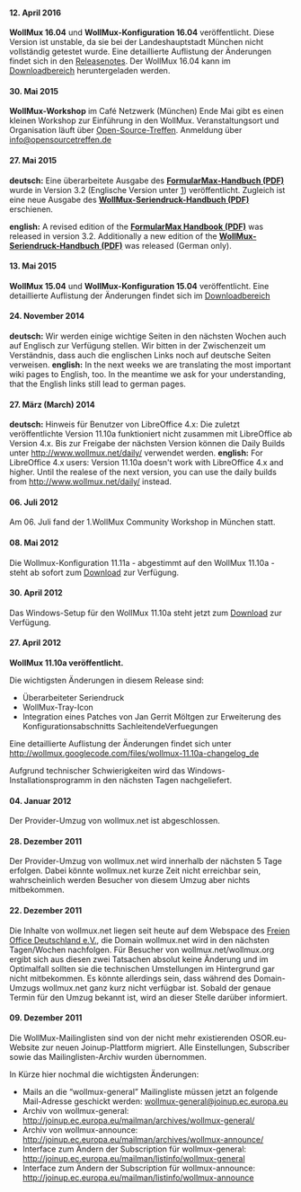 
#### 12. April 2016

**WollMux 16.04** und **WollMux-Konfiguration 16.04** veröffentlicht.
Diese Version ist unstable, da sie bei der Landeshauptstadt München
nicht vollständig getestet wurde.
Eine detaillierte Auflistung der Änderungen findet sich in den [
Releasenotes](Releasenotes_16.04.md).
Der WollMux 16.04 kann im [Downloadbereich](Download.md)
heruntergeladen werden.

#### 30. Mai 2015

**WollMux-Workshop** im Café Netzwerk (München)
Ende Mai gibt es einen kleinen Workshop zur Einführung in den WollMux.
Veranstaltungsort und Organisation läuft über
[Open-Source-Treffen](http://www.opensourcetreffen.de).
Anmeldung über info@opensourcetreffen.de

#### 27. Mai 2015

**deutsch:**
Eine überarbeitete Ausgabe des **[FormularMax-Handbuch
(PDF)](http://www.wollmux.net/files/FormularMax_Handbuch.pdf)** wurde in
Version 3.2 (Englische Version unter
[1](http://www.wollmux.net/files/FormularMax_Handbook_english.pdf))
veröffentlicht.
Zugleich ist eine neue Ausgabe des **[WollMux-Seriendruck-Handbuch
(PDF)](http://www.wollmux.net/files/WollMux_Seriendruck.pdf)**
erschienen.

**english:**
A revised edition of the **[FormularMax Handbook
(PDF)](http://www.wollmux.net/files/FormularMax_Handbook_english.pdf)**
was released in version 3.2.
Additionally a new edition of the **[WollMux-Seriendruck-Handbuch
(PDF)](http://www.wollmux.net/files/WollMux_Seriendruck.pdf)** was
released (German only).

#### 13. Mai 2015

**WollMux 15.04** und **WollMux-Konfiguration 15.04** veröffentlicht.
Eine detaillierte Auflistung der Änderungen findet sich im
[Downloadbereich](Download.md)

#### 24. November 2014

**deutsch:**
Wir werden einige wichtige Seiten in den nächsten Wochen auch auf
Englisch zur Verfügung stellen. Wir bitten in der Zwischenzeit um
Verständnis, dass auch die englischen Links noch auf deutsche Seiten
verweisen.
**english:**
In the next weeks we are translating the most important wiki pages to
English, too. In the meantime we ask for your understanding, that the
English links still lead to german pages.

#### 27. März (March) 2014

**deutsch:**
Hinweis für Benutzer von LibreOffice 4.x: Die zuletzt veröffentlichte
Version 11.10a funktioniert nicht zusammen mit LibreOffice ab Version
4.x. Bis zur Freigabe der nächsten Version können die Daily Builds unter
<http://www.wollmux.net/daily/> verwendet werden.
**english:**
For LibreOffice 4.x users: Version 11.10a doesn't work with LibreOffice
4.x and higher. Until the realese of the next version, you can use the
daily builds from <http://www.wollmux.net/daily/> instead.

#### 06. Juli 2012

Am 06. Juli fand der 1.WollMux Community Workshop in München statt.

#### 08. Mai 2012

Die Wollmux-Konfiguration 11.11a - abgestimmt auf den WollMux 11.10a -
steht ab sofort zum [Download](Download.md) zur Verfügung.

#### 30. April 2012

Das Windows-Setup für den WollMux 11.10a steht jetzt zum
[Download](Download.md) zur Verfügung.

#### 27. April 2012

**WollMux 11.10a veröffentlicht.**

Die wichtigsten Änderungen in diesem Release sind:

-   Überarbeiteter Seriendruck
-   WollMux-Tray-Icon
-   Integration eines Patches von Jan Gerrit Möltgen zur Erweiterung des
    Konfigurationsabschnitts SachleitendeVerfuegungen

Eine detaillierte Auflistung der Änderungen findet sich unter
<http://wollmux.googlecode.com/files/wollmux-11.10a-changelog_de>

Aufgrund technischer Schwierigkeiten wird das
Windows-Installationsprogramm in den nächsten Tagen nachgeliefert.

#### 04. Januar 2012

Der Provider-Umzug von wollmux.net ist abgeschlossen.

#### 28. Dezember 2011

Der Provider-Umzug von wollmux.net wird innerhalb der nächsten 5 Tage
erfolgen. Dabei könnte wollmux.net kurze Zeit nicht erreichbar sein,
wahrscheinlich werden Besucher von diesem Umzug aber nichts mitbekommen.

#### 22. Dezember 2011

Die Inhalte von wollmux.net liegen seit heute auf dem Webspace des
[Freien Office Deutschland e.V.](http://www.frodev.org/), die Domain
wollmux.net wird in den nächsten Tagen/Wochen nachfolgen. Für Besucher
von wollmux.net/wollmux.org ergibt sich aus diesen zwei Tatsachen
absolut keine Änderung und im Optimalfall sollten sie die technischen
Umstellungen im Hintergrund gar nicht mitbekommen. Es könnte allerdings
sein, dass während des Domain-Umzugs wollmux.net ganz kurz nicht
verfügbar ist. Sobald der genaue Termin für den Umzug bekannt ist, wird
an dieser Stelle darüber informiert.

#### 09. Dezember 2011

Die WollMux-Mailinglisten sind von der nicht mehr existierenden
OSOR.eu-Website zur neuen Joinup-Plattform migriert. Alle Einstellungen,
Subscriber sowie das Mailinglisten-Archiv wurden übernommen.

In Kürze hier nochmal die wichtigsten Änderungen:

-   Mails an die “wollmux-general” Mailingliste müssen jetzt an folgende
    Mail-Adresse geschickt werden: wollmux-general@joinup.ec.europa.eu
-   Archiv von wollmux-general:
    <http://joinup.ec.europa.eu/mailman/archives/wollmux-general/>
-   Archiv von wollmux-announce:
    <http://joinup.ec.europa.eu/mailman/archives/wollmux-announce/>
-   Interface zum Ändern der Subscription für wollmux-general:
    <http://joinup.ec.europa.eu/mailman/listinfo/wollmux-general>
-   Interface zum Ändern der Subscription für wollmux-announce:
    <http://joinup.ec.europa.eu/mailman/listinfo/wollmux-announce></noinclude>
